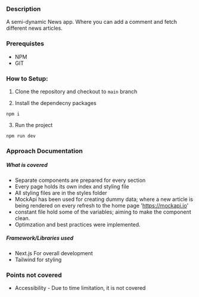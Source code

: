 ### Description

A semi-dynamic News app. Where you can add a comment and fetch different news articles.

### Prerequistes
- NPM
- GIT

### How to Setup: 

1. Clone the repository and checkout to `main` branch

2. Install the dependecny packages
  ```
  npm i
  ``` 
3. Run the project
  ```
  npm run dev
  ``` 

### Approach Documentation
##### What is covered
- Separate components are prepared for every section
- Every page holds its own index and styling file
- All styling files are in the styles folder
- MockApi has been used for creating dummy data; where a new article is being rendered on every refresh to the home page 'https://mockapi.io'
- constant file hold some of the variables; aiming to make the component clean.
- Optimzation and best practices were implemented.

##### Framework/Libraries used
- Next.js For overall development
- Tailwind for styling

### Points not covered
- Accessibility - Due to time limitation, it is not covered